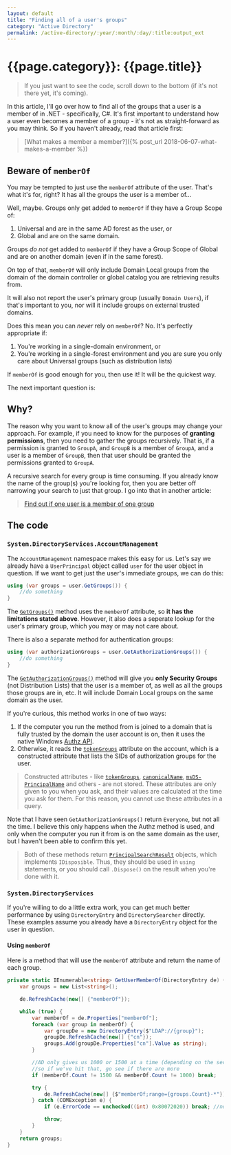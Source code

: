 ```yaml
---
layout: default
title: "Finding all of a user's groups"
category: "Active Directory"
permalink: /active-directory/:year/:month/:day/:title:output_ext
---
```


# {{page.category}}: {{page.title}}

> If you just want to see the code, scroll down to the bottom (if it's not there yet, it's coming).

In this article, I'll go over how to find all of the groups that a user is a member of in .NET - specifically, C#. It's first important to understand how a user even becomes a member of a group - it's not as straight-forward as you may think. So if you haven't already, read that article first:

> [What makes a member a member?]({% post_url 2018-06-07-what-makes-a-member %})

## Beware of `memberOf`

You may be tempted to just use the `memberOf` attribute of the user. That's what it's for, right? It has all the groups the user is a member of...

Well, maybe. Groups only get added to `memberOf` if they have a Group Scope of:

1. Universal and are in the same AD forest as the user, or
2. Global and are on the same domain.

Groups _do not_ get added to `memberOf` if they have a Group Scope of Global and are on another domain (even if in the same forest).

On top of that, `memberOf` will only include Domain Local groups from the domain of the domain controller or global catalog you are retrieving results from.

It will also not report the user's primary group (usually `Domain Users`), if that's important to you, nor will it include groups on external trusted domains.

Does this mean you can _never_ rely on `memberOf`? No. It's perfectly appropriate if:

1. You're working in a single-domain environment, or
2. You're working in a single-forest environment and you are sure you only care about Universal groups (such as distribution lists)

If `memberOf` is good enough for you, then use it! It will be the quickest way.

The next important question is:

## Why?

The reason why you want to know all of the user's groups may change your approach. For example, if you need to know for the purposes of **granting permissions**, then you need to gather the groups recursively. That is, if a permission is granted to `GroupA`, and `GroupB` is a member of `GroupA`, and a user is a member of `GroupB`, then that user should be granted the permissions granted to `GroupA`.

A recursive search for every group is time consuming. If you already know the name of the group(s) you're looking for, then you are better off narrowing your search to just that group. I go into that in another article:

> [Find out if one user is a member of one group]()

## The code

### `System.DirectoryServices.AccountManagement`

The `AccountManagement` namespace makes this easy for us. Let's say we already have a `UserPrincipal` object called `user` for the user object in question. If we want to get just the user's immediate groups, we can do this:

```c#
using (var groups = user.GetGroups()) {
    //do something
}
```

The [`GetGroups()`](https://docs.microsoft.com/en-ca/dotnet/api/system.directoryservices.accountmanagement.principal.getgroups) method uses the `memberOf` attribute, so **it has the limitations stated above**. However, it also does a seperate lookup for the user's primary group, which you may or may not care about.

There is also a separate method for authentication groups:

```c#
using (var authorizationGroups = user.GetAuthorizationGroups()) {
    //do something
}
```

The [`GetAuthorizationGroups()`](https://docs.microsoft.com/en-ca/dotnet/api/system.directoryservices.accountmanagement.userprincipal.getauthorizationgroups) method will give you **only Security Groups** (not Distribution Lists) that the user is a member of, as well as all the groups those groups are in, etc. It will include Domain Local groups on the same domain as the user.

If you're curious, this method works in one of two ways:

1. If the computer you run the method from is joined to a domain that is fully trusted by the domain the user account is on, then it uses the native Windows [Authz API](https://msdn.microsoft.com/en-us/library/windows/desktop/ff394773%28v=vs.85%29.aspx).
2. Otherwise, it reads the [`tokenGroups`](https://msdn.microsoft.com/en-us/library/ms680275(v=vs.85).aspx) attribute on the account, which is a constructed attribute that lists the SIDs of authorization groups for the user.

> Constructed attributes - like [`tokenGroups`](https://msdn.microsoft.com/en-us/library/ms680275(v=vs.85).aspx), [`canonicalName`](https://msdn.microsoft.com/en-us/library/ms675436%28v=vs.85%29.aspx), [`msDS-PrincipalName`](https://msdn.microsoft.com/en-us/library/ms677470(v=vs.85).aspx) and others - are not stored. These attributes are only given to you when you ask, and their values are calculated at the time you ask for them. For this reason, you cannot use these attributes in a query.

Note that I have seen `GetAuthorizationGroups()` return `Everyone`, but not all the time. I believe this only happens when the Authz method is used, and only when the computer you run it from is on the same domain as the user, but I haven't been able to confirm this yet.

> Both of these methods return [`PrincipalSearchResult`](https://docs.microsoft.com/en-ca/dotnet/api/system.directoryservices.accountmanagement.principalsearchresult-1) objects, which implements `IDisposible`. Thus, they should be used in `using` statements, or you should call `.Dispose()` on the result when you're done with it.

### `System.DirectoryServices`

If you're willing to do a little extra work, you can get much better performance by using `DirectoryEntry` and `DirectorySearcher` directly. These examples assume you already have a `DirectoryEntry` object for the user in question.

#### Using `memberOf`

Here is a method that will use the `memberOf` attribute and return the name of each group.

```c#
private static IEnumerable<string> GetUserMemberOf(DirectoryEntry de) {
    var groups = new List<string>();

    de.RefreshCache(new[] {"memberOf"});

    while (true) {
        var memberOf = de.Properties["memberOf"];
        foreach (var group in memberOf) {
            var groupDe = new DirectoryEntry($"LDAP://{group}");
            groupDe.RefreshCache(new[] {"cn"});
            groups.Add(groupDe.Properties["cn"].Value as string);
        }

        //AD only gives us 1000 or 1500 at a time (depending on the server version)
        //so if we've hit that, go see if there are more
        if (memberOf.Count != 1500 && memberOf.Count != 1000) break;

        try {
            de.RefreshCache(new[] {$"memberOf;range={groups.Count}-*"});
        } catch (COMException e) {
            if (e.ErrorCode == unchecked((int) 0x80072020)) break; //no more results

            throw;
        }
    }
    return groups;
}
```